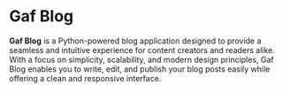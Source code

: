 # Gaf Blog

**Gaf Blog** is a Python-powered blog application designed to provide a seamless and intuitive experience for content creators and readers alike. With a focus on simplicity, scalability, and modern design principles, Gaf Blog enables you to write, edit, and publish your blog posts easily while offering a clean and responsive interface.
